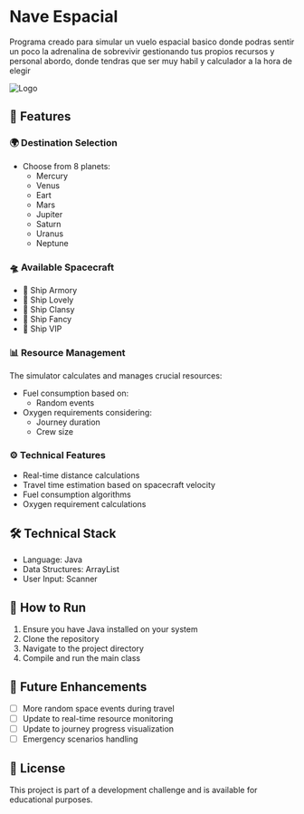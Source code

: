 
# Nave Espacial

Programa creado para simular un vuelo espacial basico donde podras sentir un poco la adrenalina de sobrevivir gestionando tus propios recursos y personal abordo, donde tendras que ser muy habil y calculador a la hora de elegir 


![Logo](https://media.istockphoto.com/id/1452870348/es/vector/icono-de-cohete-en-estilo-plano-despegue-de-la-nave-espacial-en-el-fondo-espacial.jpg?s=612x612&w=0&k=20&c=GZkzWmChG_3ecbSCEu5pnA6tE81DRMwGlN3USPgQTo8=)


## 👾 Features

### 🌍 Destination Selection
- Choose from 8 planets:
  - Mercury
  - Venus
  - Eart
  - Mars
  - Jupiter
  - Saturn
  - Uranus
  - Neptune

### 🛸 Available Spacecraft
- 🚀 Ship Armory
- 🚀 Ship Lovely
- 🚀 Ship Clansy
- 🚀 Ship Fancy
- 🚀 Ship VIP

### 📊 Resource Management
The simulator calculates and manages crucial resources:
- Fuel consumption based on:
  - Random events
- Oxygen requirements considering:
  - Journey duration
  - Crew size

### ⚙️ Technical Features
- Real-time distance calculations
- Travel time estimation based on spacecraft velocity
- Fuel consumption algorithms
- Oxygen requirement calculations

## 🛠️ Technical Stack
- Language: Java
- Data Structures: ArrayList
- User Input: Scanner

## 🚀 How to Run
1. Ensure you have Java installed on your system
2. Clone the repository
3. Navigate to the project directory
4. Compile and run the main class

## 🔄 Future Enhancements
- [ ] More random space events during travel
- [ ] Update to real-time resource monitoring
- [ ] Update to journey progress visualization
- [ ] Emergency scenarios handling

## 📝 License
This project is part of a development challenge and is available for educational purposes.

